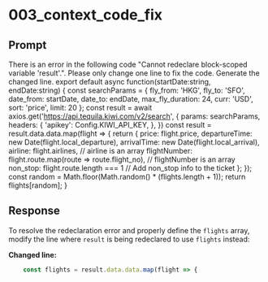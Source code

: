 # 003_context_code_fix

## Prompt

There is an error in the following code "Cannot redeclare block-scoped variable 'result'.". Please only change one line to fix the code. Generate the changed line.
export default async function(startDate:string, endDate:string) {
    const searchParams = {
        fly_from: 'HKG',
        fly_to: 'SFO',
        date_from: startDate,
        date_to: endDate,
        max_fly_duration: 24,
        curr: 'USD',
        sort: 'price',
        limit: 20
    };
    const result = await axios.get('https://api.tequila.kiwi.com/v2/search', {
        params: searchParams,
        headers: {
        'apikey': Config.KIWI_API_KEY,
        },
    })
    const result = result.data.data.map(flight => {
        return {
        price: flight.price,
        departureTime: new Date(flight.local_departure),
        arrivalTime: new Date(flight.local_arrival),
        airline: flight.airlines, // airline is an array
        flightNumber: flight.route.map(route => route.flight_no), // flightNumber is an array
        non_stop: flight.route.length === 1 // Add non_stop info to the ticket
        };
    });
    const random = Math.floor(Math.random() * (flights.length + 1));
    return flights[random];
}

## Response

To resolve the redeclaration error and properly define the `flights` array, modify the line where `result` is being redeclared to use `flights` instead:

**Changed line:**
```typescript
    const flights = result.data.data.map(flight => {
```

